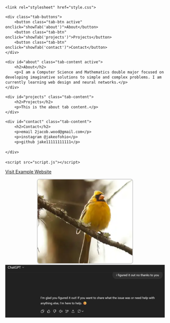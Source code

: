 


<html lang="en">
<head>
    <meta charset="UTF-8">
  
    <link rel="stylesheet" href="style.css">
</head>
<body>

    

    <div class="tab-buttons">
        <button class="tab-btn active" onclick="showTab('about')">About</button>
        <button class="tab-btn" onclick="showTab('projects')">Projects</button>
        <button class="tab-btn" onclick="showTab('contact')">Contact</button>
    </div>

<!-- about tab -->
    <div id="about" class="tab-content active">
        <h2>About</h2>
        <p>I am a Computer Science and Mathematics double major focused on developing imaginative solutions to simple and complex problems. I am currently learning web design and neural networks.</p>
    </div>

<!-- projects tab -->
    <div id="projects" class="tab-content">
        <h2>Projects</h2>
        <p>This is the about tab content.</p>
    </div>

<!-- contact tab -->
    <div id="contact" class="tab-content">
        <h2>Contact</h2>
        <p>email 2jacob.wood@gmail.com</p>
        <p>instagram @jakeofohio</p>
        <p>github jake11111111111</p>
        
    </div>

    <script src="script.js"></script>
</body>
</html>



<a href="movieSpinner/index.html">Visit Example Website</a>

<!-- Image object -->
<div style="text-align: center;">
  <img 
    src="Screenshot 2023-06-10 145027.png" 
    alt="Yellow cardinal on a branch"
    style="width: 300px; height: auto; border: 2px solid #ccc; border-radius: 8px;"
  >
</div>
<img src="chatMeme.png" alt="alt text" >
